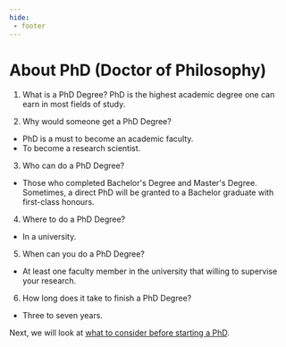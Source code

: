 ```yaml
---
hide:
 - footer
---
```


# About PhD (Doctor of Philosophy) 

1. What is a PhD Degree? PhD is the highest academic degree one can earn in most fields of study.

2. Why would someone get a PhD Degree?
- PhD is a must to become an academic faculty. 
- To become a research scientist.

3. Who can do a PhD Degree?
- Those who completed Bachelor's Degree and Master's Degree. Sometimes, a direct PhD will be granted to a Bachelor graduate with first-class honours.

4. Where to do a PhD Degree?
- In a university.
 
5. When can you do a PhD Degree?
- At least one faculty member in the university that willing to supervise your research.

6. How long does it take to finish a PhD Degree?
- Three to seven years.

Next, we will look at [what to consider before starting a PhD](2-before-starting-phd.md).